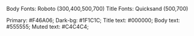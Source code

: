 <!-- Fonts -->

Body Fonts: Roboto (300,400,500,700)
Title Fonts: Quicksand (500,700)

<!-- Colors -->

Primary: #F46A06;
Dark-bg: #1F1C1C;
Title text: #000000;
Body text: #555555;
Muted text: #C4C4C4;
